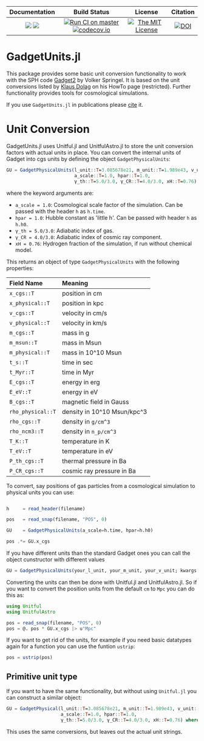 | **Documentation**                                                 | **Build Status**                                                                                | **License**                                                                                | **Citation**
|:-----------------------------------------------------------------:|:-----------------------------------------------------------------------------------------------:| :-----------------------------------------------------------------------------------------------:|:-----------------------------------------------------------------------------------------------:|
[![](https://img.shields.io/badge/docs-stable-blue.svg)](https://LudwigBoess.github.io/GadgetUnits.jl/stable) [![](https://img.shields.io/badge/docs-dev-blue.svg)](https://LudwigBoess.github.io/GadgetUnits.jl/dev) | [![Run CI on master](https://github.com/LudwigBoess/GadgetUnits.jl/actions/workflows/jlpkgbutler-ci-master-workflow.yml/badge.svg)](https://github.com/LudwigBoess/GadgetUnits.jl/actions/workflows/jlpkgbutler-ci-master-workflow.yml) [![codecov.io](https://codecov.io/gh/LudwigBoess/GadgetUnits.jl/coverage.svg?branch=master)](https://codecov.io/gh/LudwigBoess/GadgetUnits.jl?branch=master) | [![The MIT License](https://img.shields.io/badge/license-MIT-orange.svg)](LICENSE.md) | [![DOI](https://zenodo.org/badge/277262050.svg)](https://zenodo.org/badge/latestdoi/277262050) |

# GadgetUnits.jl

This package provides some basic unit conversion functionality to work with the SPH code [Gadget2](https://wwwmpa.mpa-garching.mpg.de/gadget/) by Volker Springel.
It is based on the unit conversions listed by [Klaus Dolag](https://www.usm.uni-muenchen.de/~dolag/) on his HowTo page (restricted).
Further functionality provides tools for cosmological simulations.

If you use `GadgetUnits.jl` in publications please [cite](https://zenodo.org/badge/latestdoi/277262050) it.


Unit Conversion
===============

GadgetUnits.jl uses Unitful.jl and UnitfulAstro.jl to store the unit conversion factors with actual units in place.
You can convert the internal units of Gadget into cgs units by defining the object `GadgetPhysicalUnits`:

```julia
GU = GadgetPhysicalUnits(l_unit::T=3.085678e21, m_unit::T=1.989e43, v_unit::T=1.e5;
                         a_scale::T=1.0, hpar::T=1.0,
                         γ_th::T=5.0/3.0, γ_CR::T=4.0/3.0, xH::T=0.76) where T
```

where the keyword arguments are:
- `a_scale = 1.0`:  Cosmological scale factor of the simulation. Can be passed with the header `h` as `h.time`.
- `hpar = 1.0`:     Hubble constant as 'little h'. Can be passed with header `h` as `h.h0`.
- `γ_th = 5.0/3.0`: Adiabatic index of gas.
- `γ_CR = 4.0/3.0`: Adiabatic index of cosmic ray component.
- `xH = 0.76`:      Hydrogen fraction of the simulation, if run without chemical model.

This returns an object of type `GadgetPhysicalUnits` with the following properties:

| Field Name | Meaning |
|:--- |:--- |
|`x_cgs::T` | position in cm |
|`x_physical::T` | position in kpc |
|`v_cgs::T` | velocity in cm/s |
|`v_physical::T` | velocity in km/s |
|`m_cgs::T` | mass in g |
|`m_msun::T` | mass in Msun |
|`m_physical::T` | mass in 10^10 Msun |
|`t_s::T` | time in sec |
|`t_Myr::T` | time in Myr |
|`E_cgs::T` | energy in erg |
|`E_eV::T` | energy in eV |
|`B_cgs::T` | magnetic field in Gauss |
|`rho_physical::T` | density in 10^10 Msun/kpc^3 |
|`rho_cgs::T` | density in ``g/cm^3`` |
|`rho_ncm3::T` | density in ``n_p/cm^3`` |
|`T_K::T` | temperature in K |
|`T_eV::T` | temperature in eV |
|`P_th_cgs::T` | thermal pressure in Ba |
|`P_CR_cgs::T` | cosmic ray pressure in Ba |

To convert, say positions of gas particles from a cosmological simulation to physical units you can use:

```julia

h     = read_header(filename)

pos   = read_snap(filename, "POS", 0)

GU    = GadgetPhysicalUnits(a_scale=h.time, hpar=h.h0)

pos .*= GU.x_cgs

```

If you have different units than the standard Gadget ones you can call the object cunstructor with different values

```julia
GU = GadgetPhysicalUnits(your_l_unit, your_m_unit, your_v_unit; kwargs...)
```

Converting the units can then be done with Unitful.jl and UnitfulAstro.jl.
So if you want to convert the position units from the default `cm` to `Mpc` you can do this as:

```julia
using Unitful
using UnitfulAstro

pos = read_snap(filename, "POS", 0)
pos = @. pos * GU.x_cgs |> u"Mpc"
```

If you want to get rid of the units, for example if you need basic datatypes again for a function
you can use the funtion `ustrip`:

```julia
pos = ustrip(pos)
```


## Primitive unit type

If you want to have the same functionality, but without using `Unitful.jl` you can construct a similar object:

```julia
GU = GadgetPhysical(l_unit::T=3.085678e21, m_unit::T=1.989e43, v_unit::T=1.e5;
                    a_scale::T=1.0, hpar::T=1.0,
                    γ_th::T=5.0/3.0, γ_CR::T=4.0/3.0, xH::T=0.76) where T
```

This uses the same conversions, but leaves out the actual unit strings.
